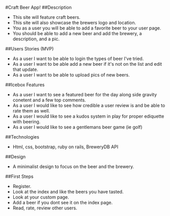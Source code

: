 #Craft Beer App!
##Description

* This site will feature craft beers.
* This site will also showcase the brewers logo and location.
* You as a user you will be able to add a favorite beer to your user page.
* You should be able to add a new beer and add the brewery, a description, and a pic.

##Users Stories (MVP)

* As a user I want to be able to login the types of beer I've tried.
* As a user I want to be able add a new beer if it's not on the list and edit that update.
* As a user I want to be able to upload pics of new beers.

##Icebox Features

* As a user I want to see a featured beer for the day along side gravity conetent and a few top comments.
* As a user I would like to see how credible a user review is and be able to rate them as well.
* As a user I would like to see a kudos system in play for proper ediquette with beering.
* As a user I would like to see a gentlemans beer game (ie golf)

##Technologies

* Html, css, bootstrap, ruby on rails, BreweryDB API

##Design

* A minimalist design to focus on the beer and the brewery.

##First Steps

* Register.
* Look at the index and like the beers you have tasted.
* Look at your custom page.
* Add a beer if you dont see it on the index page.
* Read, rate, review other users.
